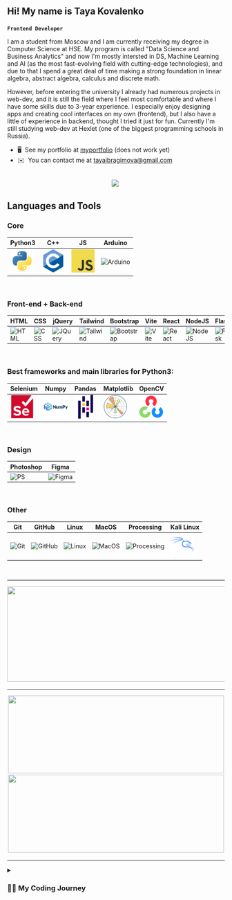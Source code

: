 ## Hi! My name is Taya Kovalenko

**`Frontend Developer`**

I am a student from Moscow and I am currently receiving my degree in Computer Science at HSE. My program is called "Data Science and Business Analytics" and now I'm mostly intersted in DS, Machine Learning and AI (as the most fast-evolving field with cutting-edge technologies), and due to that I spend a great deal of time making a strong foundation in linear algebra, abstract algebra, calculus and discrete math.

However, before entering the university I already had numerous projects in web-dev, and it is still the field where I feel most comfortable and where I have some skills due to 3-year experience. I especially enjoy designing apps and creating cool interfaces on my own (frontend), but I also have a little of experience in backend, thought I tried it just for fun. Currently I'm still studying web-dev at Hexlet (one of the biggest programming schools in Russia).




* 🖥️  See my portfolio at [myportfolio](http://myportfolio.com) (does not work yet)
* ✉️  You can contact me at [tayaibragimova@gmail.com](mailto:tayaibragimova@gmail.com)

<br />
<div align="center"><a href="https://www.github.com/tkvlnko" target="_blank" rel="noreferrer"><img
src="https://img.shields.io/github/followers/tkvlnko?logo=github&style=for-the-badge&color=0891b2&labelColor=1c1917" /></a>
<img src="https://komarev.com/ghpvc/?username=tkvlnko&style=for-the-badge&color=blue" alt=""/>
<!-- [![Telegram Badge](https://img.shields.io/badge/Telegram-blue?style=flat&logo=telegram&logoColor=white)](https://t.me/tkvlnko) -->
</div>



## Languages and Tools 
<div>

### Core

| Python3 | C++ | JS | Arduino |
|----------|----------|----------|-----|
|  <img src="https://github.com/devicons/devicon/blob/master/icons/python/python-original.svg" title="Python"  alt="Python" width="55" height="55"/> |  <img src="https://github.com/devicons/devicon/blob/master/icons/c/c-original.svg" title="C++"  alt="C++" width="55" height="55"/> |  <img src="https://github.com/devicons/devicon/blob/master/icons/javascript/javascript-original.svg" title="JavaScript" alt="JavaScript" width="55" height="55"/> |  <img src="https://cdn.jsdelivr.net/gh/devicons/devicon/icons/arduino/arduino-original.svg" title="Arduino" alt="Arduino" width="55" height="55"/>|
<br />

### Front-end + Back-end

| HTML | CSS | jQuery | Tailwind | Bootstrap | Vite | React | NodeJS | Flask |
|------|-----|--------|----------|-----------|------|-------|--------|-------|
| <img src="https://cdn.jsdelivr.net/gh/devicons/devicon/icons/html5/html5-plain.svg" alt="HTML" width="55px" height="55px" /> | <img src="https://cdn.jsdelivr.net/gh/devicons/devicon/icons/css3/css3-plain.svg" alt="CSS" width="55px" height="55px" /> | <img src="https://cdn.jsdelivr.net/gh/devicons/devicon/icons/jquery/jquery-original.svg" alt="JQuery" width="55px" height="55px" /> | <img src="https://cdn.jsdelivr.net/gh/devicons/devicon/icons/tailwindcss/tailwindcss-plain.svg" alt="Tailwind" width="55px" height="55px" /> | <img src="https://cdn.jsdelivr.net/gh/devicons/devicon/icons/bootstrap/bootstrap-original.svg" alt="Bootstrap" width="55px" height="55px" /> | <img src="https://raw.githubusercontent.com/danielcranney/readme-generator/main/public/icons/skills/vite-colored.svg" alt="Vite" width="55px" height="55px" /> | <img src="https://cdn.jsdelivr.net/gh/devicons/devicon/icons/react/react-original.svg" alt="React" width="55px" height="55px" /> | <img src="https://cdn.jsdelivr.net/gh/devicons/devicon/icons/nodejs/nodejs-original.svg" alt="NodeJS" width="55px" height="55px" /> | <img src="https://cdn.jsdelivr.net/gh/devicons/devicon/icons/flask/flask-original.svg" alt="Flask" width="55px" height="55px" /> |
<br />

### Best frameworks and main libraries for Python3:

| Selenium | Numpy | Pandas | Matplotlib | OpenCV |
|----------|-------|----------|----------|----------|
|  <img src="https://github.com/devicons/devicon/blob/master/icons/selenium/selenium-original.svg" title="Selenium"  alt="Selenium" width="55" height="55"/>|  <img src="https://github.com/devicons/devicon/blob/master/icons/numpy/numpy-original-wordmark.svg" title="Numpy" alt="Numpy" width="55" height="55"/>|  <img src="https://github.com/devicons/devicon/blob/master/icons/pandas/pandas-original.svg" title="Pandas" alt="Pandas" width="55" height="55"/>|  <img src="https://github.com/devicons/devicon/blob/master/icons/matplotlib/matplotlib-original.svg" title="mpl" alt="mpl" width="55" height="55"/>| <img src="https://github.com/devicons/devicon/blob/master/icons/opencv/opencv-original.svg" title="mpl" alt="mpl" width="55" height="55"/>|

<br />

### Design

| Photoshop | Figma |
|-----------|-------|
| <img src="https://cdn.jsdelivr.net/gh/devicons/devicon/icons/photoshop/photoshop-line.svg" alt="PS" width="55" /> | <img src="https://cdn.jsdelivr.net/gh/devicons/devicon/icons/figma/figma-original.svg" alt="Figma" width="55" height="55" /> |

<br />

### Other

| Git | GitHub | Linux | MacOS | Processing | Kali Linux |
|-----|--------|-------|-------|------------|------------|
| <img src="https://cdn.jsdelivr.net/gh/devicons/devicon/icons/git/git-original.svg" alt="Git" width="55" height="55" /> | <img src="https://cdn.jsdelivr.net/gh/devicons/devicon/icons/github/github-original.svg" alt="GitHub" width="55" height="55" /> | <img src="https://cdn.jsdelivr.net/gh/devicons/devicon/icons/linux/linux-original.svg" alt="Linux" width="55" height="55" /> | <img src="https://upload.wikimedia.org/wikipedia/commons/2/22/MacOS_logo_%282017%29.svg" alt="MacOS" width="55" height="55" /> | <img src="https://cdn.jsdelivr.net/gh/devicons/devicon/icons/processing/processing-original.svg" alt="Processing" width="55" height="55" /> | <img src="https://github.com/canaleal/devicon/blob/new-icon-kali-linux/icons/kalilinux/kalilinux-original-wordmark.svg" alt="Kali Linux" title="Kali Linux" width="55" height="55" /> |

<br />

</div>


---

  
<p align="center">
  <img width="800" height="220" src="https://streak-stats.demolab.com?user=tkvlnko&theme=tokyonight&hide_border=true&border_radius=5&card_width=800">
</p>


---

<p align="center">
  <img width="500" height="180" src="https://github-readme-stats.vercel.app/api?username=tkvlnko&show_icons=true&theme=tokyonight&hide_border=true&border_radius=5"/>
  <img width="500" height="180" src="https://github-readme-stats.vercel.app/api/top-langs/?username=tkvlnko&theme=tokyonight&hide_border=true&border_radius=5&hide_progress=true"/>
</p>


---



<details>
 <summary><h3>👨‍💻 My Coding Journey</h3></summary>
   

### How to reach me :mailbox:

[website]: https://tkvlnko.com
[telegram]: t.me/tkvlnko

